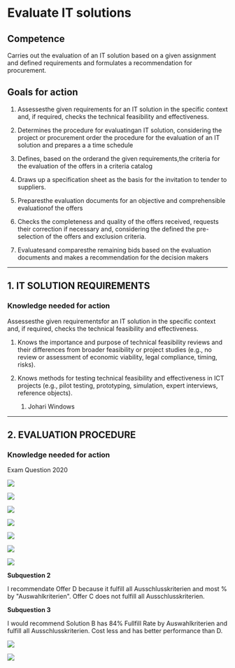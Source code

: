 # Evaluate IT solutions

## Competence

Carries out the evaluation of an IT solution based on a given assignment and defined requirements and formulates a recommendation for procurement.

## Goals for action

1. Assessesthe given requirements for an IT solution in the specific context and, if required, checks the technical feasibility and effectiveness.

2. Determines the procedure for evaluatingan IT solution, considering the project or procurement order the procedure for the evaluation of an IT solution and prepares a a time schedule

3. Defines, based on the orderand the given requirements,the criteria for the evaluation of the offers in a criteria catalog

4. Draws up a specification sheet as the basis for the invitation to tender to suppliers.

5. Preparesthe evaluation documents for an objective and comprehensible evaluationof the offers

6. Checks the completeness and quality of the offers received, requests their correction if necessary and, considering the defined the pre-selection of the offers and exclusion criteria.

7. Evaluatesand comparesthe remaining bids based on the evaluation documents and makes a recommendation for the decision makers

---

## 1. IT SOLUTION REQUIREMENTS

### Knowledge needed for action

Assessesthe given requirementsfor an IT solution in the specific context and, if required, checks the technical feasibility and effectiveness.

1. Knows the importance and purpose of technical feasibility reviews and their differences from broader feasibility or project studies (e.g., no review or assessment of economic viability, legal compliance, timing, risks).

2. Knows methods for testing technical feasibility and effectiveness in ICT projects (e.g., pilot testing, prototyping, simulation, expert interviews, reference objects).
   
   1. Johari Windows

---

## 2. EVALUATION PROCEDURE

### Knowledge needed for action







Exam Question 2020



![](assets/2022-08-30-23-26-52-image.png)

![](assets/2022-08-30-23-27-01-image.png)

![](assets/2022-08-30-23-30-19-image.png)

![](assets/2022-08-30-23-30-37-image.png)

![](assets/2022-08-30-23-31-08-image.png)



![](assets/2022-08-30-23-52-33-image.png)



![](assets/2022-08-30-23-52-43-image.png)



**Subquestion 2**



I recommendate Offer D because it fulfill all Ausschlusskriterien and most % by "Auswahlkriterien". Offer C does not fulfill all Ausschlusskriterien.



**Subquestion 3**

I would recommend Solution B has 84% Fullfill Rate by Auswahlkriterien and fulfill all Ausschlusskriterien. Cost less and has better performance than D.



![](assets/2022-08-31-00-16-19-image.png)

![](assets/2022-08-31-00-21-15-image.png)
